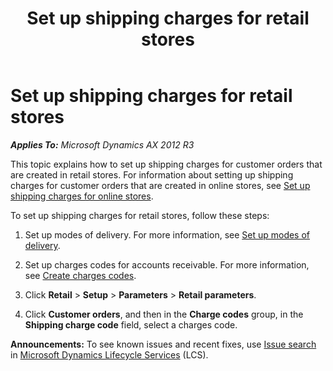 ﻿---
title: Set up shipping charges for retail stores
TOCTitle: Set up shipping charges for retail stores
ms:assetid: e5370f22-6e5a-4fbb-a108-e68f5e082285
ms:mtpsurl: https://technet.microsoft.com/en-us/library/Dn720770(v=AX.60)
ms:contentKeyID: 62231567
ms.date: 04/29/2014
mtps_version: v=AX.60
---

# Set up shipping charges for retail stores 


_**Applies To:** Microsoft Dynamics AX 2012 R3_

This topic explains how to set up shipping charges for customer orders that are created in retail stores. For information about setting up shipping charges for customer orders that are created in online stores, see [Set up shipping charges for online stores](set-up-shipping-charges-for-online-stores.md).

To set up shipping charges for retail stores, follow these steps:

1.  Set up modes of delivery. For more information, see [Set up modes of delivery](set-up-modes-of-delivery.md).

2.  Set up charges codes for accounts receivable. For more information, see [Create charges codes](create-charges-codes.md).

3.  Click **Retail** \> **Setup** \> **Parameters** \> **Retail parameters**.

4.  Click **Customer orders**, and then in the **Charge codes** group, in the **Shipping charge code** field, select a charges code.

  
**Announcements:** To see known issues and recent fixes, use [Issue search](http://go.microsoft.com/fwlink/?linkid=389258) in [Microsoft Dynamics Lifecycle Services](http://go.microsoft.com/fwlink/?linkid=306505) (LCS).

